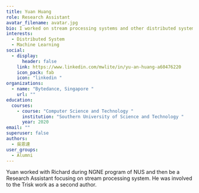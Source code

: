 ```yaml
---
title: Yuan Huang
role: Research Assistant
avatar_filename: avatar.jpg
bio: I worked on stream processing systems and other distributed systems.
interests:
  - Distributed System
  - Machine Learning
social:
  - display:
      header: false
    link: https://www.linkedin.com/mwlite/in/yu-an-huang-a60476220
    icon_pack: fab
    icon: "linkedin "
organizations:
  - name: "Bytedance, Singapore "
    url: ""
education:
  courses:
    - course: "Computer Science and Technology "
      institution: "Southern University of Science and Technology "
      year: 2020
email: ""
superuser: false
authors:
  - 吳恩達
user_groups:
  - Alumni
---
```

Yuan worked with Richard during NGNE program of NUS and then be a Research Assistant focusing on stream processing system. He was involved to the Trisk work as a second author.